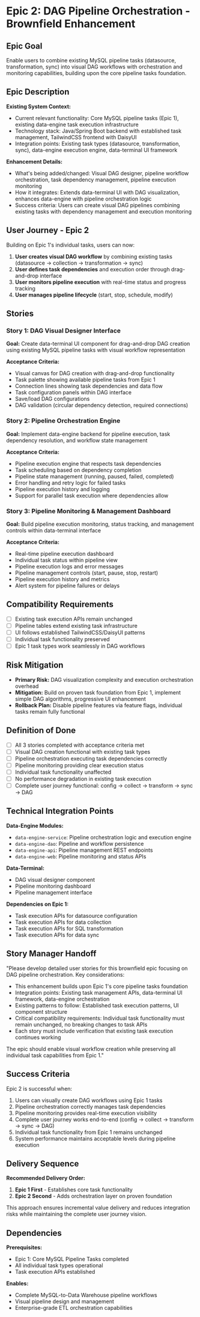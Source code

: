 # Epic 2: DAG Pipeline Orchestration - Brownfield Enhancement

## Epic Goal

Enable users to combine existing MySQL pipeline tasks (datasource, transformation, sync) into visual DAG workflows with orchestration and monitoring capabilities, building upon the core pipeline tasks foundation.

## Epic Description

**Existing System Context:**

- Current relevant functionality: Core MySQL pipeline tasks (Epic 1), existing data-engine task execution infrastructure
- Technology stack: Java/Spring Boot backend with established task management, TailwindCSS frontend with DaisyUI
- Integration points: Existing task types (datasource, transformation, sync), data-engine execution engine, data-terminal UI framework

**Enhancement Details:**

- What's being added/changed: Visual DAG designer, pipeline workflow orchestration, task dependency management, pipeline execution monitoring
- How it integrates: Extends data-terminal UI with DAG visualization, enhances data-engine with pipeline orchestration logic
- Success criteria: Users can create visual DAG pipelines combining existing tasks with dependency management and execution monitoring

## User Journey - Epic 2

Building on Epic 1's individual tasks, users can now:

1. **User creates visual DAG workflow** by combining existing tasks (datasource → collection → transformation → sync)
2. **User defines task dependencies** and execution order through drag-and-drop interface
3. **User monitors pipeline execution** with real-time status and progress tracking
4. **User manages pipeline lifecycle** (start, stop, schedule, modify)

## Stories

### Story 1: DAG Visual Designer Interface
**Goal:** Create data-terminal UI component for drag-and-drop DAG creation using existing MySQL pipeline tasks with visual workflow representation

**Acceptance Criteria:**
- Visual canvas for DAG creation with drag-and-drop functionality
- Task palette showing available pipeline tasks from Epic 1
- Connection lines showing task dependencies and data flow
- Task configuration panels within DAG interface
- Save/load DAG configurations
- DAG validation (circular dependency detection, required connections)

### Story 2: Pipeline Orchestration Engine
**Goal:** Implement data-engine backend for pipeline execution, task dependency resolution, and workflow state management

**Acceptance Criteria:**
- Pipeline execution engine that respects task dependencies
- Task scheduling based on dependency completion
- Pipeline state management (running, paused, failed, completed)
- Error handling and retry logic for failed tasks
- Pipeline execution history and logging
- Support for parallel task execution where dependencies allow

### Story 3: Pipeline Monitoring & Management Dashboard
**Goal:** Build pipeline execution monitoring, status tracking, and management controls within data-terminal interface

**Acceptance Criteria:**
- Real-time pipeline execution dashboard
- Individual task status within pipeline view
- Pipeline execution logs and error messages
- Pipeline management controls (start, pause, stop, restart)
- Pipeline execution history and metrics
- Alert system for pipeline failures or delays

## Compatibility Requirements

- [ ] Existing task execution APIs remain unchanged
- [ ] Pipeline tables extend existing task infrastructure
- [ ] UI follows established TailwindCSS/DaisyUI patterns
- [ ] Individual task functionality preserved
- [ ] Epic 1 task types work seamlessly in DAG workflows

## Risk Mitigation

- **Primary Risk:** DAG visualization complexity and execution orchestration overhead
- **Mitigation:** Build on proven task foundation from Epic 1, implement simple DAG algorithms, progressive UI enhancement
- **Rollback Plan:** Disable pipeline features via feature flags, individual tasks remain fully functional

## Definition of Done

- [ ] All 3 stories completed with acceptance criteria met
- [ ] Visual DAG creation functional with existing task types
- [ ] Pipeline orchestration executing task dependencies correctly
- [ ] Pipeline monitoring providing clear execution status
- [ ] Individual task functionality unaffected
- [ ] No performance degradation in existing task execution
- [ ] Complete user journey functional: config → collect → transform → sync → DAG

## Technical Integration Points

**Data-Engine Modules:**
- `data-engine-service`: Pipeline orchestration logic and execution engine
- `data-engine-dao`: Pipeline and workflow persistence
- `data-engine-api`: Pipeline management REST endpoints
- `data-engine-web`: Pipeline monitoring and status APIs

**Data-Terminal:**
- DAG visual designer component
- Pipeline monitoring dashboard
- Pipeline management interface

**Dependencies on Epic 1:**
- Task execution APIs for datasource configuration
- Task execution APIs for data collection
- Task execution APIs for SQL transformation
- Task execution APIs for data sync

## Story Manager Handoff

"Please develop detailed user stories for this brownfield epic focusing on DAG pipeline orchestration. Key considerations:

- This enhancement builds upon Epic 1's core pipeline tasks foundation
- Integration points: Existing task management APIs, data-terminal UI framework, data-engine orchestration
- Existing patterns to follow: Established task execution patterns, UI component structure
- Critical compatibility requirements: Individual task functionality must remain unchanged, no breaking changes to task APIs
- Each story must include verification that existing task execution continues working

The epic should enable visual workflow creation while preserving all individual task capabilities from Epic 1."

## Success Criteria

Epic 2 is successful when:

1. Users can visually create DAG workflows using Epic 1 tasks
2. Pipeline orchestration correctly manages task dependencies
3. Pipeline monitoring provides real-time execution visibility
4. Complete user journey works end-to-end (config → collect → transform → sync → DAG)
5. Individual task functionality from Epic 1 remains unchanged
6. System performance maintains acceptable levels during pipeline execution

## Delivery Sequence

**Recommended Delivery Order:**
1. **Epic 1 First** - Establishes core task functionality
2. **Epic 2 Second** - Adds orchestration layer on proven foundation

This approach ensures incremental value delivery and reduces integration risks while maintaining the complete user journey vision.

## Dependencies

**Prerequisites:**
- Epic 1: Core MySQL Pipeline Tasks completed
- All individual task types operational
- Task execution APIs established

**Enables:**
- Complete MySQL-to-Data Warehouse pipeline workflows
- Visual pipeline design and management
- Enterprise-grade ETL orchestration capabilities